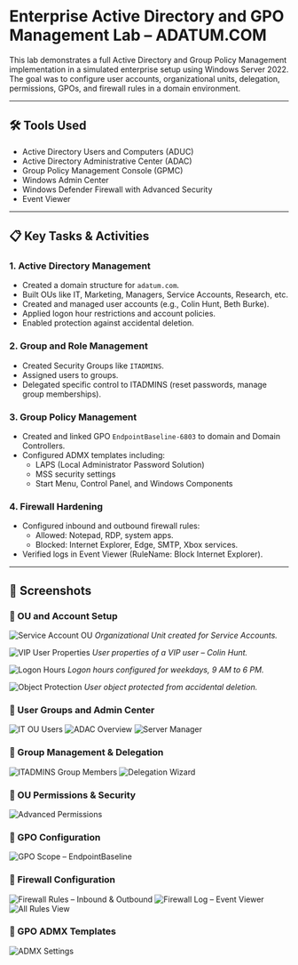 # Enterprise Active Directory and GPO Management Lab – ADATUM.COM

This lab demonstrates a full Active Directory and Group Policy Management implementation in a simulated enterprise setup using Windows Server 2022. The goal was to configure user accounts, organizational units, delegation, permissions, GPOs, and firewall rules in a domain environment.

---

## 🛠️ Tools Used

- Active Directory Users and Computers (ADUC)
- Active Directory Administrative Center (ADAC)
- Group Policy Management Console (GPMC)
- Windows Admin Center
- Windows Defender Firewall with Advanced Security
- Event Viewer

---

## 📋 Key Tasks & Activities

### 1. **Active Directory Management**
- Created a domain structure for `adatum.com`.
- Built OUs like IT, Marketing, Managers, Service Accounts, Research, etc.
- Created and managed user accounts (e.g., Colin Hunt, Beth Burke).
- Applied logon hour restrictions and account policies.
- Enabled protection against accidental deletion.

### 2. **Group and Role Management**
- Created Security Groups like `ITADMINS`.
- Assigned users to groups.
- Delegated specific control to ITADMINS (reset passwords, manage group memberships).

### 3. **Group Policy Management**
- Created and linked GPO `EndpointBaseline-6803` to domain and Domain Controllers.
- Configured ADMX templates including:
  - LAPS (Local Administrator Password Solution)
  - MSS security settings
  - Start Menu, Control Panel, and Windows Components

### 4. **Firewall Hardening**
- Configured inbound and outbound firewall rules:
  - Allowed: Notepad, RDP, system apps.
  - Blocked: Internet Explorer, Edge, SMTP, Xbox services.
- Verified logs in Event Viewer (RuleName: Block Internet Explorer).

---

## 📸 Screenshots

### 🔹 OU and Account Setup
![Service Account OU](images/01-OU-Service-Account.png)
*Organizational Unit created for Service Accounts.*

![VIP User Properties](images/02-VIP-Account-Properties.png)
*User properties of a VIP user – Colin Hunt.*

![Logon Hours](images/03-Logon-Hours-Colin.png)
*Logon hours configured for weekdays, 9 AM to 6 PM.*

![Object Protection](images/04-Object-Details-prevent-accidental-deletion-Colin.png)
*User object protected from accidental deletion.*

### 🔹 User Groups and Admin Center
![IT OU Users](images/05-OU-IT-Users.png)
![ADAC Overview](images/06-ADAC-Overview.png)
![Server Manager](images/07-Server-Manager-View.png)

### 🔹 Group Management & Delegation
![ITADMINS Group Members](images/08-Group-Members-ITADMINS.png)
![Delegation Wizard](images/09-Delegation-Complete.png)

### 🔹 OU Permissions & Security
![Advanced Permissions](images/10-Advanced-Permissions-Research.png)

### 🔹 GPO Configuration
![GPO Scope – EndpointBaseline](images/11-GPO-EndpointBaseline-Scope.png)

### 🔹 Firewall Configuration
![Firewall Rules – Inbound & Outbound](images/12-WindowsFirewall-Inbound-Outbound-Rules.png)
![Firewall Log – Event Viewer](images/13-WindowsFirewall-EventLog.png)
![All Rules View](images/14-WindowsFirewall-FullRulesView.png)

### 🔹 GPO ADMX Templates
![ADMX Settings](images/15-GPO-Editor-ADMX-Templates.png)
